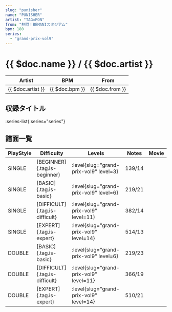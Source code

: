 ```yaml
---
slug: "punisher"
name: "PUNISHER"
artist: "TAG×PON"
from: "熱闘！BEMANIスタジアム"
bpm: 180
series:
  - "grand-prix-vol9"
---
```


# {{ $doc.name }} / {{ $doc.artist }}

|Artist|BPM|From|
|------|---|----|
|{{ $doc.artist }}|{{ $doc.bpm }}|{{ $doc.from }}|

## 収録タイトル

:series-list{:series="series"}

## 譜面一覧

|PlayStyle|Difficulty|Levels|Notes|Movie|
|---------|----------|------|-----|-----|
|SINGLE|[BEGINNER]{.tag.is-beginner}|<div class="field is-grouped is-grouped-multiline"> :level{slug="grand-prix-vol9" level=3}</div>|139/14||
|SINGLE|[BASIC]{.tag.is-basic}|<div class="field is-grouped is-grouped-multiline"> :level{slug="grand-prix-vol9" level=6}</div>|219/21||
|SINGLE|[DIFFICULT]{.tag.is-difficult}|<div class="field is-grouped is-grouped-multiline"> :level{slug="grand-prix-vol9" level=11}</div>|382/14||
|SINGLE|[EXPERT]{.tag.is-expert}|<div class="field is-grouped is-grouped-multiline"> :level{slug="grand-prix-vol9" level=14}</div>|514/13||
|DOUBLE|[BASIC]{.tag.is-basic}|<div class="field is-grouped is-grouped-multiline"> :level{slug="grand-prix-vol9" level=6}</div>|219/23||
|DOUBLE|[DIFFICULT]{.tag.is-difficult}|<div class="field is-grouped is-grouped-multiline"> :level{slug="grand-prix-vol9" level=11}</div>|366/19||
|DOUBLE|[EXPERT]{.tag.is-expert}|<div class="field is-grouped is-grouped-multiline"> :level{slug="grand-prix-vol9" level=14}</div>|510/21||
